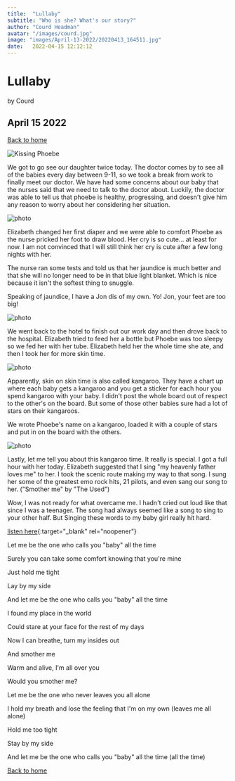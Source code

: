 ```yaml
---
title:  "Lullaby"
subtitle: "Who is she? What's our story?"
author: "Courd Headman"
avatar: "/images/courd.jpg"
image: "images/April-13-2022/20220413_164511.jpg"
date:   2022-04-15 12:12:12
---
```


# Lullaby
by Courd

## April 15 2022

[Back to home](/)

![Kissing Phoebe](/images/April-15-2022/20220415_205121.jpg)

We got to go see our daughter twice today. The doctor comes by to see all of the babies every day between 9-11, so we took a break from work to finally meet our doctor. We have had some concerns about our baby that the nurses said that we need to talk to the doctor about. Luckily, the doctor was able to tell us that phoebe is healthy, progressing, and doesn't give him any reason to worry about her considering her situation. 

![photo](/images/April-15-2022/20220415_091611.jpg)

Elizabeth changed her first diaper and we were able to comfort Phoebe as the nurse pricked her foot to draw blood. Her cry is so cute... at least for now. I am not convinced that I will still think her cry is cute after a few long nights with her.

The nurse ran some tests and told us that her jaundice is much better and that she will no longer need to be in that blue light blanket. Which is nice because it isn't the softest thing to snuggle.

Speaking of jaundice, I have a Jon dis of my own. Yo! Jon, your feet are too big!

![photo](/images/burn.gif)

We went back to the hotel to finish out our work day and then drove back to the hospital. Elizabeth tried to feed her a bottle but Phoebe was too sleepy so we fed her with her tube. Elizabeth held her the whole time she ate, and then I took her for more skin time.

![photo](/images/April-15-2022/20220415_222200.jpg)

Apparently, skin on skin time is also called kangaroo. They have a chart up where each baby gets a kangaroo and you get a sticker for each hour you spend kangaroo with your baby. I didn't post the whole board out of respect to the other's on the board. But some of those other babies sure had a lot of stars on their kangaroos. 

We wrote Phoebe's name on a kangaroo, loaded it with a couple of stars and put in on the board with the others.

![photo](/images/April-15-2022/20220415_220630.jpg)

Lastly, let me tell you about this kangaroo time. It really is special. I got a full hour with her today. Elizabeth suggested that I sing "my heavenly father loves me" to her. I took the scenic route making my way to that song. I sung her some of the greatest emo rock hits, 21 pilots, and even sang our song to her. ("Smother me" by "The Used") 

Wow, I was not ready for what overcame me. I hadn't cried out loud like that since I was a teenager. The song had always seemed like a song to sing to your other half. But Singing these words to my baby girl really hit hard.

[listen here](https://www.youtube.com/watch?v=eOCWpodwEDg){:target="_blank" rel="noopener"}

Let me be the one who calls you "baby" all the time

Surely you can take some comfort knowing that you're mine

Just hold me tight

Lay by my side

And let me be the one who calls you "baby" all the time

I found my place in the world

Could stare at your face for the rest of my days

Now I can breathe, turn my insides out

And smother me

Warm and alive, I'm all over you

Would you smother me?

Let me be the one who never leaves you all alone

I hold my breath and lose the feeling that I'm on my own (leaves me all 
alone)

Hold me too tight

Stay by my side

And let me be the one who calls you "baby" all the time (all the time)


[Back to home](/)
